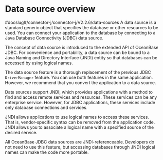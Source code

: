 Data source overview 
=========================================
#docslug#/connector-j/connector-j/V2.2.6/data-sources
A data source is a standard generic object that specifies the database or other resources to be used. You can connect your application to the database by connecting to a Java Database Connectivity (JDBC) data source. 

The concept of data source is introduced to the extended API of OceanBase JDBC. For convenience and portability, a data source can be bound to a Java Naming and Directory Interface (JNDI) entity so that databases can be accessed by using logical names. 

The data source feature is a thorough replacement of the previous JDBC `DriverManager` feature. You can use both features in the same application. However, we recommend that you convert the application to a data source. 

Data sources support JNDI, which provides applications with a method to find and access remote services and resources. These services can be any enterprise service. However, for JDBC applications, these services include only database connections and services. 

JNDI allows applications to use logical names to access these services. That is, vendor-specific syntax can be removed from the application code. JNDI allows you to associate a logical name with a specified source of the desired service. 

All OceanBase JDBC data sources are JNDI-referenceable. Developers do not need to use this feature, but accessing databases through JNDI logical names can make the code more portable.
